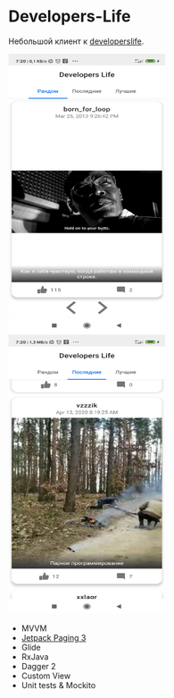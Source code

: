 # Developers-Life
Небольшой клиент к [developerslife](https://developerslife.ru/).

<img src="/screenshot/device-2020-10-15-072041.png" width="281,25" height="500">
<img src="/screenshot/device-2020-10-15-072102.png" width="281,25" height="500">

* MVVM
* [Jetpack Paging 3](https://developer.android.com/topic/libraries/architecture/paging/v3-overview?hl=ru)
* Glide
* RxJava
* Dagger 2
* Custom View
* Unit tests & Mockito

